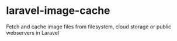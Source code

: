 # laravel-image-cache
Fetch and cache image files from filesystem, cloud storage or public webservers in Laravel

